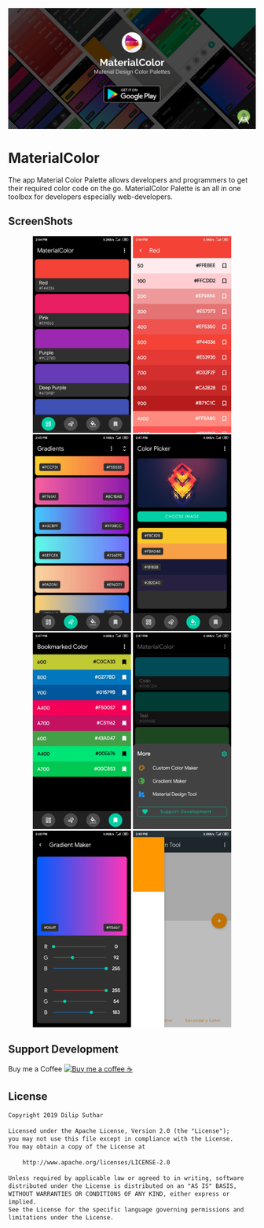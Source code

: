 <a href="https://play.google.com/store/apps/details?id=com.techflow.materialcolor">
    <img src="https://github.com/dilipsuthar1997/MaterialColor/blob/master/screenshots/feature_graphics.png" alt="feature_graphic">
</a>

# MaterialColor
The app Material Color Palette allows developers and programmers to get their required color code on the go.  MaterialColor Palette is an all in one toolbox for developers especially web-developers.

## ScreenShots
<p align="center">
    <img src="https://github.com/dilipsuthar1997/MaterialColor/blob/master/screenshots/Screenshot_2019-12-23-14-44-47-380_com.techflow.materialcolor.jpg" width="200" height="400" alt="ss_1">
    <img src="https://github.com/dilipsuthar1997/MaterialColor/blob/master/screenshots/Screenshot_2019-12-23-14-44-56-727_com.techflow.materialcolor.jpg" width="200" height="400" alt="ss_2">
    <img src="https://github.com/dilipsuthar1997/MaterialColor/blob/master/screenshots/Screenshot_2019-12-23-14-45-30-134_com.techflow.materialcolor.jpg" width="200" height="400" alt="ss_3">
    <img src="https://github.com/dilipsuthar1997/MaterialColor/blob/master/screenshots/Screenshot_2019-12-23-14-47-11-351_com.techflow.materialcolor.jpg" width="200" height="400" alt="ss_4">
    <img src="https://github.com/dilipsuthar1997/MaterialColor/blob/master/screenshots/Screenshot_2019-12-23-14-47-38-689_com.techflow.materialcolor.jpg" width="200" height="400" alt="ss_5">
    <img src="https://github.com/dilipsuthar1997/MaterialColor/blob/master/screenshots/Screenshot_2019-12-23-14-47-47-808_com.techflow.materialcolor.jpg" width="200" height="400" alt="ss_6">
    <img src="https://github.com/dilipsuthar1997/MaterialColor/blob/master/screenshots/Screenshot_2019-12-23-14-48-17-072_com.techflow.materialcolor.jpg" width="200" height="400" alt="ss_7">
    <img src="https://github.com/dilipsuthar1997/MaterialColor/blob/master/screenshots/Screenshot_2019-12-23-14-48-37-156_com.techflow.materialcolor.jpg" width="200" height="400" alt="ss_8">
</p>

## Support Development
Buy me a Coffee
<a href="https://www.buymeacoffee.com/dilipsuthar97">
    <img src="https://cdn.buymeacoffee.com/buttons/bmc-new-btn-logo.svg" alt="Buy me a coffee ☕">
</a>

## License
```
Copyright 2019 Dilip Suthar

Licensed under the Apache License, Version 2.0 (the "License");
you may not use this file except in compliance with the License.
You may obtain a copy of the License at

    http://www.apache.org/licenses/LICENSE-2.0

Unless required by applicable law or agreed to in writing, software
distributed under the License is distributed on an "AS IS" BASIS,
WITHOUT WARRANTIES OR CONDITIONS OF ANY KIND, either express or implied.
See the License for the specific language governing permissions and
limitations under the License.
```
